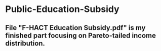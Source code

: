 # Public-Education-Subsidy
## File "F-HACT Education Subsidy.pdf" is my finished part focusing on Pareto-tailed income distribution.
